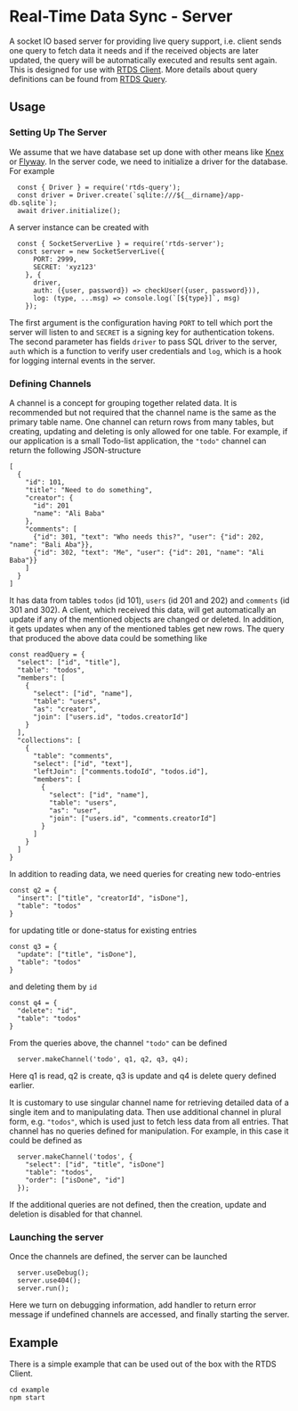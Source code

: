 # Real-Time Data Sync - Server

A socket IO based server for providing live query support, i.e. client sends one query to
fetch data it needs and if the received objects are later updated, the query will be
automatically executed and results sent again. This is designed for use with
[RTDS Client](https://github.com/wigy/rtds-client). More details about query definitions
can be found from [RTDS Query](https://github.com/wigy/rtds-query).

## Usage

### Setting Up The Server

We assume that we have database set up done with other means like
[Knex](https://www.npmjs.com/package/knex) or
[Flyway](https://www.npmjs.com/package/flywaydb-cli). In the server code, we need to initialize
a driver for the database. For example
```
  const { Driver } = require('rtds-query');
  const driver = Driver.create(`sqlite:///${__dirname}/app-db.sqlite`);
  await driver.initialize();
```

A server instance can be created with
```
  const { SocketServerLive } = require('rtds-server');
  const server = new SocketServerLive({
      PORT: 2999,
      SECRET: 'xyz123'
    }, {
      driver,
      auth: ({user, password}) => checkUser({user, password})),
      log: (type, ...msg) => console.log(`[${type}]`, msg)
    });
```
The first argument is the configuration having `PORT` to tell which port the server will listen
to and `SECRET` is a signing key for authentication tokens. The second parameter has fields
`driver` to pass SQL driver to the server, `auth` which is a function to verify user credentials
and `log`, which is a hook for logging internal events in the server.

### Defining Channels

A channel is a concept for grouping together related data. It is recommended but not required
that the channel name is the same as the primary table name. One channel can return rows from
many tables, but creating, updating and deleting is only allowed for one table. For example, if
our application is a small Todo-list application, the `"todo"` channel can return the following
JSON-structure
```
[
  {
    "id": 101,
    "title": "Need to do something",
    "creator": {
      "id": 201
      "name": "Ali Baba"
    },
    "comments": [
      {"id": 301, "text": "Who needs this?", "user": {"id": 202, "name": "Bali Aba"}},
      {"id": 302, "text": "Me", "user": {"id": 201, "name": "Ali Baba"}}
    ]
  }
]
```
It has data from tables `todos` (id 101), `users` (id 201 and 202) and `comments` (id 301
and 302). A client, which received this data, will get automatically an update if
any of the mentioned objects are changed or deleted. In addition, it gets updates when
any of the mentioned tables get new rows. The query that produced the above data could be
something like
```
const readQuery = {
  "select": ["id", "title"],
  "table": "todos",
  "members": [
    {
      "select": ["id", "name"],
      "table": "users",
      "as": "creator",
      "join": ["users.id", "todos.creatorId"]
    }
  ],
  "collections": [
    {
      "table": "comments",
      "select": ["id", "text"],
      "leftJoin": ["comments.todoId", "todos.id"],
      "members": [
        {
          "select": ["id", "name"],
          "table": "users",
          "as": "user",
          "join": ["users.id", "comments.creatorId"]
        }
      ]
    }
  ]
}
```

In addition to reading data, we need queries for creating new todo-entries
```
const q2 = {
  "insert": ["title", "creatorId", "isDone"],
  "table": "todos"
}
```
for updating title or done-status for existing entries
```
const q3 = {
  "update": ["title", "isDone"],
  "table": "todos"
}
```
and deleting them by `id`
```
const q4 = {
  "delete": "id",
  "table": "todos"
}
```

From the queries above, the channel `"todo"` can be defined
```
  server.makeChannel('todo', q1, q2, q3, q4);
```
Here q1 is read, q2 is create, q3 is update and q4 is delete query defined earlier.

It is customary to use singular channel name for retrieving detailed data of a single item and
to manipulating data. Then use additional channel in plural form, e.g. `"todos"`, which is used
just to fetch less data from all entries. That channel has no queries defined for manipulation.
For example, in this case it could be defined as
```
  server.makeChannel('todos', {
    "select": ["id", "title", "isDone"]
    "table": "todos",
    "order": ["isDone", "id"]
  });
```
If the additional queries are not defined, then the creation, update and deletion is disabled
for that channel.

### Launching the server

Once the channels are defined, the server can be launched
```
  server.useDebug();
  server.use404();
  server.run();
```
Here we turn on debugging information, add handler to return error message if undefined channels
are accessed, and finally starting the server.

## Example

There is a simple example that can be used out of the box with the RTDS Client.
```
cd example
npm start
```
